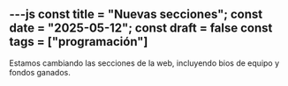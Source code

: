 ---js
const title = "Nuevas secciones";
const date = "2025-05-12";
const draft = false
const tags = ["programación"]
---

Estamos cambiando las secciones de la web, incluyendo bios de equipo y fondos ganados.
